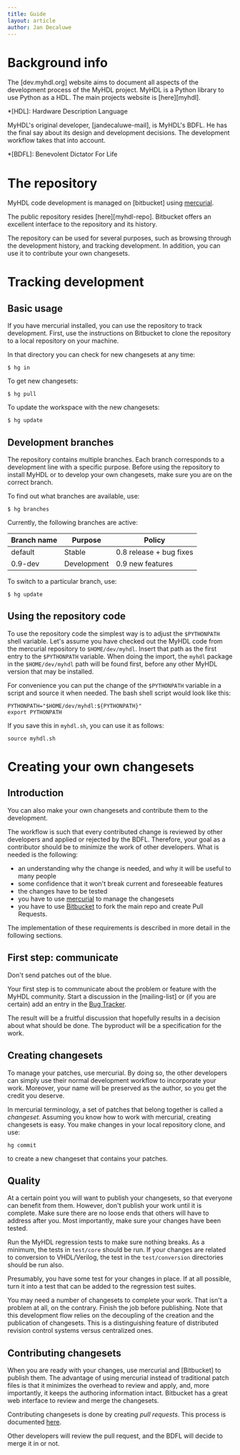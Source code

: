 ```yaml
---
title: Guide
layout: article
author: Jan Decaluwe
---
```


Background info
===============

The [dev.myhdl.org] website aims to document all aspects of the development
process of the MyHDL project. MyHDL is a Python library to use
Python as a HDL. The main projects website is [here][myhdl]. 

*[HDL]: Hardware Description Language 

MyHDL's original developer, [jandecaluwe-mail], is MyHDL's BDFL. He has the
final say about its design and development decisions.  The development workflow
takes that into account.

*[BDFL]: Benevolent Dictator For Life

The repository
==============

MyHDL code development is managed on [bitbucket] using
[mercurial](http://www.selenic.com/mercurial).

The public repository resides [here][myhdl-repo].  Bitbucket offers an
excellent interface to the repository and its history. 

The repository can be used for several purposes, such as browsing through the
development history, and tracking development. In addition, you can use it to
contribute your own changesets.  

Tracking development
====================

Basic usage
-----------

If you have mercurial installed, you can use the repository to track
development.  First, use the instructions on Bitbucket to clone the repository
to a local repository on your machine.

In that directory you can check for new changesets at any time:

    $ hg in

To get new changesets:

    $ hg pull

To update the workspace with the new changesets: 

    $ hg update

Development branches
--------------------

The repository contains multiple branches. Each branch corresponds to a
development line with a specific purpose. Before using the repository to
install MyHDL or to develop your own changesets, make sure you are on the
correct branch.

To find out what branches are available, use:

    $ hg branches

Currently, the following branches are active:

Branch name   |  Purpose    | Policy                                                       
--------------|-------------|------------------------
 default      | Stable      | 0.8 release + bug fixes 
 0.9-dev      | Development | 0.9 new features 

To switch to a particular branch, use:
 
    $ hg update

Using the repository code
-------------------------

To use the repository code the simplest way is to adjust the `$PYTHONPATH` shell
variable. Let's assume you have checked out the MyHDL code from the mercurial
repository to `$HOME/dev/myhdl`. Insert that path as the first entry to the
`$PYTHONPATH` variable. When doing the import, the `myhdl` package in the
`$HOME/dev/myhdl` path will be found first, before any other MyHDL version that
may be installed.

For convenience you can put the change of the `$PYTHONPATH` variable in a script
and source it when needed. The bash shell script would look like this:

    PYTHONPATH="$HOME/dev/myhdl:${PYTHONPATH}"
    export PYTHONPATH

If you save this in `myhdl.sh`, you can use it as follows: 

    source myhdl.sh

Creating your own changesets 
============================

Introduction
------------

You can also make your own changesets and contribute them to the development. 

The workflow is such that every contributed change is reviewed by other
developers and applied or rejected by the BDFL. Therefore, your goal as a
contributor should be to minimize the work of other developers. What is needed
is the following:

* an understanding why the change is needed, and why
  it will be useful to many people
* some confidence that it won't break current
  and foreseeable features 
* the changes have to be tested  
* you have to use [mercurial](http://www.selenic.com/mercurial)
  to manage the changesets
* you have to use [Bitbucket](http://www.bitbucket.org)
  to fork the main repo and create Pull Requests.

The implementation of these requirements is described in more detail in the
following sections.

First step: communicate 
-----------------------

Don't send patches out of the blue.

Your first step is to communicate about the problem or feature with the MyHDL
community.  Start a discussion in the [mailing-list] or (if you are certain)
add an entry in the
[Bug Tracker](http://sourceforge.net/tracker/?group_id=91207&atid=596332).

The result will be a fruitful discussion that hopefully results in a decision
about what should be done. The byproduct will be a specification for the work.

Creating changesets
-------------------

To manage your patches, use mercurial. By doing so, the other developers can
simply use their normal development workflow to incorporate your work.
Moreover, your name will be preserved as the author, so you get the credit you
deserve.

In mercurial terminology, a set of patches that belong together is called
a *changeset*. Assuming you know how to work with mercurial, creating changesets
is easy. You make changes in your local repository clone, and use:

    hg commit

to create a new changeset that contains your patches.

Quality
-------

At a certain point you will want to publish your changesets, so that everyone
can benefit from them. However, don't publish your work until it is complete.
Make sure there are no loose ends that others will have to address after you.
Most importantly, make sure your changes have been tested.

Run the MyHDL regression tests to make sure nothing breaks.  As a minimum, the
tests in `test/core` should be run. If your changes are related to conversion
to VHDL/Verilog, the test in the `test/conversion` directories should be run
also.

Presumably, you have some test for your changes in place. If at all possible,
turn it into a test that can be added to the regression test suites.

You may need a number of changesets to complete your work. That isn't a problem
at all, on the contrary. Finish the job before publishing.  Note that this
development flow relies on the decoupling of the creation and the publication
of changesets.  This is a distinguishing feature of distributed revision
control systems versus centralized ones.

Contributing changesets
-----------------------

When you are ready with your changes, use mercurial and [Bitbucket] to publish
them. The advantage of using mercurial instead of traditional patch files is
that it minimizes the overhead to review and apply, and, more importantly, it
keeps the authoring information intact. Bitbucket has a great web interface to
review and merge the changesets.

Contributing changesets is done by creating *pull requests*. This
process is documented
[here](https://confluence.atlassian.com/display/BITBUCKET/Fork+a+Repo%2C+Compare+Code%2C+and+Create+a+Pull+Request).

Other developers will review the pull request, and the BDFL will decide to
merge it in or not.

